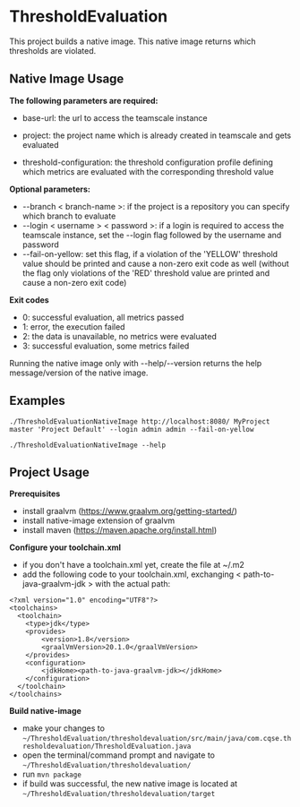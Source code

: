 # ThresholdEvaluation
This project builds a native image. This native image returns which thresholds are violated.

## Native Image Usage
**The following parameters are required:**
- base-url: the url to access the teamscale instance
- project: the project name which is already created in teamscale and gets evaluated

- threshold-configuration: the threshold configuration profile defining which metrics are evaluated with the corresponding threshold value

**Optional parameters:**
- --branch < branch-name >: if the project is a repository you can specify which branch to evaluate
- --login < username > < password >: if a login is required to access the teamscale instance, set the --login flag followed by the username and password
- --fail-on-yellow: set this flag, if a violation of the 'YELLOW' threshold value should be printed and cause a non-zero exit code as well (without the flag only violations of the 'RED' threshold value are printed and cause a non-zero exit code)
  
**Exit codes**
- 0: successful evaluation, all metrics passed
- 1: error, the execution failed
- 2: the data is unavailable, no metrics were evaluated
- 3: successful evaluation, some metrics failed

Running the native image only with --help/--version returns the help message/version of the native image.

## Examples
```
./ThresholdEvaluationNativeImage http://localhost:8080/ MyProject master 'Project Default' --login admin admin --fail-on-yellow
```
```
./ThresholdEvaluationNativeImage --help
```

## Project Usage

**Prerequisites**
- install graalvm (https://www.graalvm.org/getting-started/)
- install native-image extension of graalvm
- install maven (https://maven.apache.org/install.html)

**Configure your toolchain.xml**
- if you don't have a toolchain.xml yet, create the file at ~/.m2
- add the following code to your toolchain.xml, exchanging < path-to-java-graalvm-jdk > with the actual path:
```
<?xml version="1.0" encoding="UTF8"?>
<toolchains>
  <toolchain>
    <type>jdk</type>
    <provides>
        <version>1.8</version>
        <graalVmVersion>20.1.0</graalVmVersion>
    </provides>
    <configuration>
        <jdkHome><path-to-java-graalvm-jdk></jdkHome>
    </configuration>
  </toolchain>
</toolchains>
```
**Build native-image**
- make your changes to ```~/ThresholdEvaluation/thresholdevaluation/src/main/java/com.cqse.thresholdevaluation/ThresholdEvaluation.java```
- open the terminal/command prompt and navigate to ```~/ThresholdEvaluation/thresholdevaluation/```
- run ```mvn package```
- if build was successful, the new native image is located at ```~/ThresholdEvaluation/thresholdevaluation/target```
